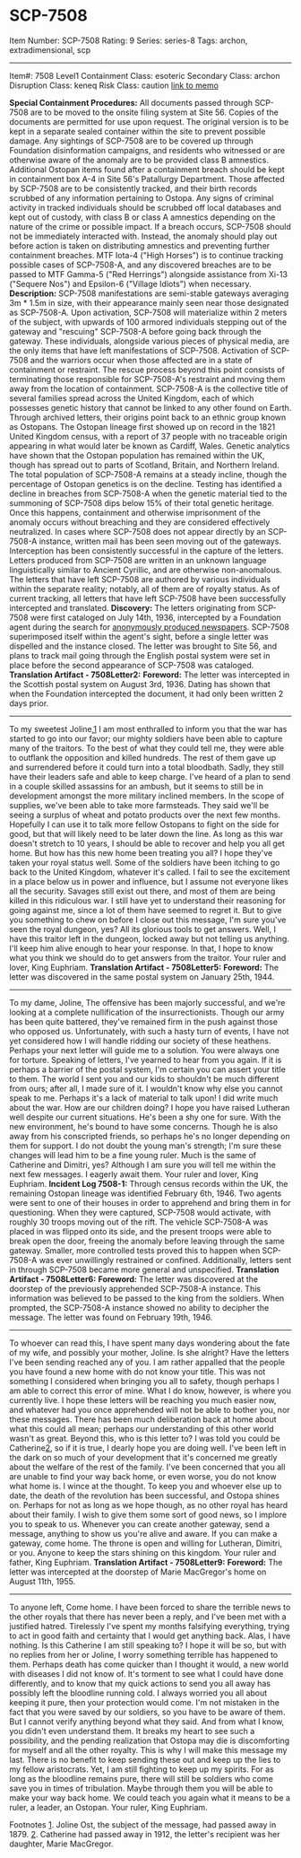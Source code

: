 # SCP-7508
Item Number: SCP-7508
Rating: 9
Series: series-8
Tags: archon, extradimensional, scp

---

Item#: 7508
Level1
Containment Class:
esoteric
Secondary Class:
archon
Disruption Class:
keneq
Risk Class:
caution
[link to memo](/classification-committee-memo)  

**Special Containment Procedures:** All documents passed through SCP-7508 are to be moved to the onsite filing system at Site 56. Copies of the documents are permitted for use upon request. The original version is to be kept in a separate sealed container within the site to prevent possible damage. Any sightings of SCP-7508 are to be covered up through Foundation disinformation campaigns, and residents who witnessed or are otherwise aware of the anomaly are to be provided class B amnestics. Additional Ostopan items found after a containment breach should be kept in containment box A-4 in Site 56's Patallurgy Department.
Those affected by SCP-7508 are to be consistently tracked, and their birth records scrubbed of any information pertaining to Ostopa. Any signs of criminal activity in tracked individuals should be scrubbed off local databases and kept out of custody, with class B or class A amnestics depending on the nature of the crime or possible impact. If a breach occurs, SCP-7508 should not be immediately interacted with. Instead, the anomaly should play out before action is taken on distributing amnestics and preventing further containment breaches. MTF Iota-4 ("High Horses") is to continue tracking possible cases of SCP-7508-A, and any discovered breaches are to be passed to MTF Gamma-5 ("Red Herrings") alongside assistance from Xi-13 ("Sequere Nos") and Epsilon-6 ("Village Idiots") when necessary.
**Description:** SCP-7508 manifestations are semi-stable gateways averaging 3m * 1.5m in size, with their appearance mainly seen near those designated as SCP-7508-A. Upon activation, SCP-7508 will materialize within 2 meters of the subject, with upwards of 100 armored individuals stepping out of the gateway and "rescuing" SCP-7508-A before going back through the gateway. These individuals, alongside various pieces of physical media, are the only items that have left manifestations of SCP-7508. Activation of SCP-7508 and the warriors occur when those affected are in a state of containment or restraint. The rescue process beyond this point consists of terminating those responsible for SCP-7508-A's restraint and moving them away from the location of containment.
SCP-7508-A is the collective title of several families spread across the United Kingdom, each of which possesses genetic history that cannot be linked to any other found on Earth. Through archived letters, their origins point back to an ethnic group known as Ostopans. The Ostopan lineage first showed up on record in the 1821 United Kingdom census, with a report of 37 people with no traceable origin appearing in what would later be known as Cardiff, Wales. Genetic analytics have shown that the Ostopan population has remained within the UK, though has spread out to parts of Scotland, Britain, and Northern Ireland. The total population of SCP-7508-A remains at a steady incline, though the percentage of Ostopan genetics is on the decline. Testing has identified a decline in breaches from SCP-7508-A when the genetic material tied to the summoning of SCP-7508 dips below 15% of their total genetic heritage. Once this happens, containment and otherwise imprisonment of the anomaly occurs without breaching and they are considered effectively neutralized.
In cases where SCP-7508 does not appear directly by an SCP-7508-A instance, written mail has been seen moving out of the gateways. Interception has been consistently successful in the capture of the letters. Letters produced from SCP-7508 are written in an unknown language linguistically similar to Ancient Cyrillic, and are otherwise non-anomalous. The letters that have left SCP-7508 are authored by various individuals within the separate reality; notably, all of them are of royalty status. As of current tracking, all letters that have left SCP-7508 have been successfully intercepted and translated.
**Discovery:** The letters originating from SCP-7508 were first cataloged on July 14th, 1936, intercepted by a Foundation agent during the search for [anonymously produced newspapers](https://scp-wiki.wikidot.com/scp-5377). SCP-7508 superimposed itself within the agent's sight, before a single letter was dispelled and the instance closed. The letter was brought to Site 56, and plans to track mail going through the English postal system were set in place before the second appearance of SCP-7508 was cataloged.
**Translation Artifact - 7508Letter2:**
**Foreword:** The letter was intercepted in the Scottish postal system on August 3rd, 1936. Dating has shown that when the Foundation intercepted the document, it had only been written 2 days prior.
* * *
To my sweetest Joline,[1](javascript:;)
I am most enthralled to inform you that the war has started to go into our favor; our mighty soldiers have been able to capture many of the traitors. To the best of what they could tell me, they were able to outflank the opposition and killed hundreds. The rest of them gave up and surrendered before it could turn into a total bloodbath. Sadly, they still have their leaders safe and able to keep charge. I've heard of a plan to send in a couple skilled assassins for an ambush, but it seems to still be in development amongst the more military inclined members.
In the scope of supplies, we've been able to take more farmsteads. They said we'll be seeing a surplus of wheat and potato products over the next few months. Hopefully I can use it to talk more fellow Ostopans to fight on the side for good, but that will likely need to be later down the line. As long as this war doesn't stretch to 10 years, I should be able to recover and help you all get home.
But how has this new home been treating you all? I hope they've taken your royal status well. Some of the soldiers have been itching to go back to the United Kingdom, whatever it's called. I fail to see the excitement in a place below us in power and influence, but I assume not everyone likes all the security. Savages still exist out there, and most of them are being killed in this ridiculous war. I still have yet to understand their reasoning for going against me, since a lot of them have seemed to regret it.
But to give you something to chew on before I close out this message, I'm sure you've seen the royal dungeon, yes? All its glorious tools to get answers. Well, I have this traitor left in the dungeon, locked away but not telling us anything. I'll keep him alive enough to hear your response. In that, I hope to know what you think we should do to get answers from the traitor.
Your ruler and lover, King Euphriam.
**Translation Artifact - 7508Letter5:**
**Foreword:** The letter was discovered in the same postal system on January 25th, 1944.
* * *
To my dame, Joline,
The offensive has been majorly successful, and we're looking at a complete nullification of the insurrectionists. Though our army has been quite battered, they've remained firm in the push against those who opposed us. Unfortunately, with such a hasty turn of events, I have not yet considered how I will handle ridding our society of these heathens. Perhaps your next letter will guide me to a solution. You were always one for torture.
Speaking of letters, I've yearned to hear from you again. If it is perhaps a barrier of the postal system, I'm certain you can assert your title to them. The world I sent you and our kids to shouldn't be much different from ours; after all, I made sure of it. I wouldn't know why else you cannot speak to me.
Perhaps it's a lack of material to talk upon! I did write much about the war.
How are our children doing? I hope you have raised Lutheran well despite our current situations. He's been a shy one for sure. With the new environment, he's bound to have some concerns. Though he is also away from his conscripted friends, so perhaps he's no longer depending on them for support. I do not doubt the young man's strength; I'm sure these changes will lead him to be a fine young ruler.
Much is the same of Catherine and Dimitri, yes? Although I am sure you will tell me within the next few messages. I eagerly await them.
Your ruler and lover, King Euphriam.
**Incident Log 7508-1:** Through census records within the UK, the remaining Ostopan lineage was identified February 6th, 1946. Two agents were sent to one of their houses in order to apprehend and bring them in for questioning. When they were captured, SCP-7508 would activate, with roughly 30 troops moving out of the rift. The vehicle SCP-7508-A was placed in was flipped onto its side, and the present troops were able to break open the door, freeing the anomaly before leaving through the same gateway.
Smaller, more controlled tests proved this to happen when SCP-7508-A was ever unwillingly restrained or confined. Additionally, letters sent in through SCP-7508 became more general and unspecified.
**Translation Artifact - 7508Letter6:**
**Foreword:** The letter was discovered at the doorstep of the previously apprehended SCP-7508-A instance. This information was believed to be passed to the king from the soldiers. When prompted, the SCP-7508-A instance showed no ability to decipher the message. The letter was found on February 19th, 1946.
* * *
To whoever can read this,
I have spent many days wondering about the fate of my wife, and possibly your mother, Joline. Is she alright? Have the letters I've been sending reached any of you.
I am rather appalled that the people you have found a new home with do not know your title. This was not something I considered when bringing you all to safety, though perhaps I am able to correct this error of mine. What I do know, however, is where you currently live. I hope these letters will be reaching you much easier now, and whatever had you once apprehended will not be able to bother you, nor these messages. There has been much deliberation back at home about what this could all mean; perhaps our understanding of this other world wasn't as great.
Beyond this, who is this letter to? I was told you could be Catherine[2](javascript:;), so if it is true, I dearly hope you are doing well. I've been left in the dark on so much of your development that it's concerned me greatly about the welfare of the rest of the family. I've been concerned that you all are unable to find your way back home, or even worse, you do not know what home is.
I wince at the thought.
To keep you and whoever else up to date, the death of the revolution has been successful, and Ostopa shines on. Perhaps for not as long as we hope though, as no other royal has heard about their family. I wish to give them some sort of good news, so I implore you to speak to us. Whenever you can create another gateway, send a message, anything to show us you're alive and aware.
If you can make a gateway, come home. The throne is open and willing for Lutheran, Dimitri, or you. Anyone to keep the stars shining on this kingdom.
Your ruler and father, King Euphriam.
**Translation Artifact - 7508Letter9:**
**Foreword:** The letter was intercepted at the doorstep of Marie MacGregor's home on August 11th, 1955.
* * *
To anyone left,
Come home. I have been forced to share the terrible news to the other royals that there has never been a reply, and I've been met with a justified hatred. Tirelessly I've spent my months falsifying everything, trying to act in good faith and certainty that I would get anything back. Alas, I have nothing.
Is this Catherine I am still speaking to? I hope it will be so, but with no replies from her or Joline, I worry something terrible has happened to them. Perhaps death has come quicker than I thought it would, a new world with diseases I did not know of. It's torment to see what I could have done differently, and to know that my quick actions to send you all away has possibly left the bloodline running cold. I always worried you all about keeping it pure, then your protection would come.
I'm not mistaken in the fact that you were saved by our soldiers, so you have to be aware of them. But I cannot verify anything beyond what they said. And from what I know, you didn't even understand them. It breaks my heart to see such a possibility, and the pending realization that Ostopa may die is discomforting for myself and all the other royalty.
This is why I will make this message my last. There is no benefit to keep sending these out and keep up the lies to my fellow aristocrats. Yet, I am still fighting to keep up my spirits. For as long as the bloodline remains pure, there will still be soldiers who come save you in times of tribulation. Maybe through them you will be able to make your way back home. We could teach you again what it means to be a ruler, a leader, an Ostopan.
Your ruler, King Euphriam.
  

Footnotes
[1](javascript:;). Joline Ost, the subject of the message, had passed away in 1879.
[2](javascript:;). Catherine had passed away in 1912, the letter's recipient was her daughter, Marie MacGregor.